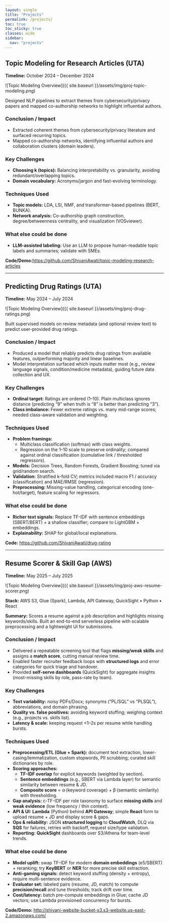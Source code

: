 ```yaml
---
layout: single
title: "Projects"
permalink: /projects/
toc: true
toc_sticky: true
classes: wide
sidebar:
  nav: "projects"
---
```


## Topic Modeling for Research Articles (UTA)
**Timeline:** October 2024 – December 2024  

![Topic Modeling Overview]({{ site.baseurl }}/assets/img/proj-topic-modeling.png)

Designed NLP pipelines to extract themes from cybersecurity/privacy papers and mapped co-authorship networks to highlight influential authors.

### Conclusion / Impact
- Extracted coherent themes from cybersecurity/privacy literature and surfaced recurring topics.
- Mapped co-authorship networks, identifying influential authors and collaboration clusters (domain leaders).

### Key Challenges
- **Choosing k (topics):** Balancing interpretability vs. granularity, avoiding redundant/overlapping topics.
- **Domain vocabulary:** Acronyms/jargon and fast-evolving terminology.

### Techniques Used
- **Topic models:** LDA, LSI, NMF, and transformer-based pipelines (BERT, BUNKA).
- **Network analysis:** Co-authorship graph construction, degree/betweenness centrality, and visualization (VOSviewer).

### What else could be done
- **LLM-assisted labeling:** Use an LLM to propose human-readable topic labels and summaries; validate with SMEs.

**Code/Demo:**<https://github.com/ShivaniAwati/topic-modeling-research-articles>

---

## Predicting Drug Ratings (UTA)
**Timeline:** May 2024 – July 2024  

![Topic Modeling Overview]({{ site.baseurl }}/assets/img/proj-drug-ratings.png)

Built supervised models on review metadata (and optional review text) to predict user-provided drug ratings.

### Conclusion / Impact
- Produced a model that reliably predicts drug ratings from available features, outperforming majority and linear baselines.
- Model interpretation surfaced which inputs matter most (e.g., review language signals, condition/medicine metadata), guiding future data collection and UX.

### Key Challenges
- **Ordinal target:** Ratings are ordered (1–10). Plain multiclass ignores distance (predicting “9” when truth is “8” is better than predicting “3”).
- **Class imbalance:** Fewer extreme ratings vs. many mid-range scores; needed class-aware validation and weighting.

### Techniques Used
- **Problem framings:**
  - Multiclass classification (softmax) with class weights.
  - Regression on the 1–10 scale to preserve ordinality; compared against ordinal classification (cumulative link / thresholded regressors).
- **Models:** Decision Trees, Random Forests, Gradient Boosting; tuned via grid/random search.
- **Validation:** Stratified k-fold CV; metrics included macro F1 / accuracy (classification) and MAE/RMSE (regression).
- **Preprocessing:** Missing-value handling, categorical encoding (one-hot/target), feature scaling for regressors.

### What else could be done
- **Richer text signals:** Replace TF-IDF with sentence embeddings (SBERT/BERT) + a shallow classifier; compare to LightGBM + embeddings.
- **Explainability:** SHAP for global/local explanations.

**Code:** <https://github.com/ShivaniAwati/drug-rating>


---

## Resume Scorer & Skill Gap (AWS)
**Timeline:** May 2025 – July 2025  

![Topic Modeling Overview]({{ site.baseurl }}/assets/img/proj-aws-resume-scorer.png)

**Stack:** AWS S3, Glue (Spark), Lambda, API Gateway, QuickSight • Python • React

**Summary:** Scores a resume against a job description and highlights missing keywords/skills. Built an end-to-end serverless pipeline with scalable preprocessing and a lightweight UI for submissions.

### Conclusion / Impact
- Delivered a repeatable screening tool that flags **missing/weak skills** and assigns a **match score**, cutting manual review time.
- Enabled faster recruiter feedback loops with **structured logs** and error categories for quick triage and handover.
- Provided **self-serve dashboards** (QuickSight) for aggregate insights (most-missing skills by role, pass-rate by team).

### Key Challenges
- **Text variability:** noisy PDFs/Docx; synonyms (“PL/SQL” vs “PLSQL”), abbreviations, and domain phrasing.
- **Quality vs. false positives:** avoiding keyword stuffing; weighing context (e.g., projects vs. skills list).
- **Latency & scale:** keeping request <1–2s per resume while handling bursts.


### Techniques Used
- **Preprocessing/ETL (Glue + Spark):** document text extraction, lower-casing/lemmatization, custom stopwords, PII scrubbing; curated skill dictionaries by role.
- **Scoring approaches:**
  - **TF-IDF overlap** for explicit keywords (weighted by section).
  - **Sentence embeddings** (e.g., SBERT via Lambda layer) for semantic similarity between resume & JD.
  - **Composite score** = α·(keyword coverage) + β·(semantic similarity) with thresholding.
- **Gap analysis:** c-TF-IDF per role taxonomy to surface **missing skills** and **weak evidence** (low frequency / thin context).
- **API & UI:** **Lambda** (Python) behind **API Gateway**; simple **React** form to upload resume + JD and display score & gaps.
- **Ops & reliability:** JSON **structured logging** to **CloudWatch**, DLQ via **SQS** for failures, retries with backoff, request size/type validation.
- **Reporting:** **QuickSight** dashboards over S3/Athena for team-level trends.

### What else could be done
- **Model uplift:** swap TF-IDF for modern **domain embeddings** (e5/SBERT) + reranking; try **KeyBERT** or **NER** for more precise skill extraction.
- **Anti-gaming signals:** detect keyword stuffing (density + entropy), require multi-sentence evidence.
- **Evaluator set:** labeled pairs (resume, JD, match) to compute **precision/recall** and tune thresholds; track drift over time.
- **Cost/latency:** batch pre-compute embeddings in Glue; cache JD vectors; use Lambda provisioned concurrency for bursts.

**Code/Demo:** <http://shivani-website-bucket-s3.s3-website.us-east-2.amazonaws.com/>

